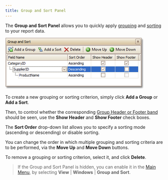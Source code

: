 ```yaml
---
title: Group and Sort Panel
---
```

The **Group and Sort Panel** allows you to quickly apply [grouping](../../../../../../interface-elements-for-desktop/articles/report-designer/report-designer-for-winforms/report-editing-basics/change-or-apply-data-grouping-to-a-report.md) and [sorting](../../../../../../interface-elements-for-desktop/articles/report-designer/report-designer-for-winforms/report-editing-basics/change-or-apply-data-sorting-to-a-report.md) to your report data.

![RD_Elements_GroupSort](../../../../../images/Img11023.png)

To create a new grouping or sorting criterion, simply click **Add a Group** or **Add a Sort**.

Then, to control whether the corresponding [Group Header or Footer band](../../../../../../interface-elements-for-desktop/articles/report-designer/report-designer-for-winforms/report-designer-reference/report-bands/grouping-bands.md) should be seen, use the **Show Header** and **Show Footer** check boxes.

The **Sort Order** drop-down list allows you to specify a sorting mode (ascending or descending) or disable sorting.

You can change the order in which multiple grouping and sorting criteria are to be performed, via the **Move Up** and **Move Down** buttons.

To remove a grouping or sorting criterion, select it, and click **Delete**.

> If the Group and Sort Panel is hidden, you can enable it in the [Main Menu](../../../../../../interface-elements-for-desktop/articles/report-designer/report-designer-for-winforms/report-designer-reference/report-designer-ui/main-menu.md), by selecting **View** | **Windows** | **Group and Sort**.